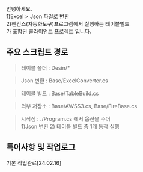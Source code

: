 ﻿안녕하세요.  
1)Excel > Json 파일로 변환    
2)젠킨스(자동화도구)프로그램에서 실행하는 테이블빌드  
가 포함된 클라이언트 프로젝트 입니다.

## 주요 스크립트 경로
>테이블 폴더 : Desin/*

>Json 변환 : Base/ExcelConverter.cs  

>테이블 빌드 : Base/TableBuild.cs  

>외부 저장소 : Base/AWSS3.cs, Base/FireBase.cs

>시작점 : ./Program.cs 에서 옵션을 주어  
1)Json 변환 2) 테이블 빌드 중 1개 동작 실행

## 특이사항 및 작업로그
기본 작업완료[24.02.16]  
